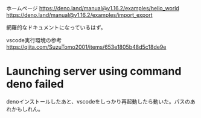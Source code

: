 

ホームページ
https://deno.land/manual@v1.16.2/examples/hello_world
https://deno.land/manual@v1.16.2/examples/import_export

網羅的なドキュメントになっているはず。




vscode実行環境の参考
https://qiita.com/SuzuTomo2001/items/653e1805b48d5c18de9e



# Launching server using command deno failed

denoインストールしたあと、vscodeをしっかり再起動したら動いた。パスのあれかもしれん。

